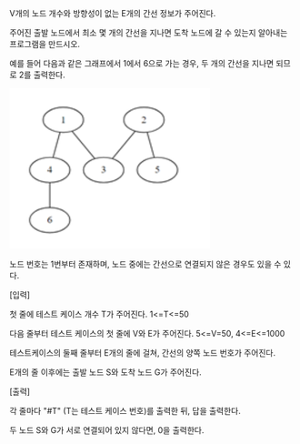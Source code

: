 V개의 노드 개수와 방향성이 없는 E개의 간선 정보가 주어진다.

주어진 출발 노드에서 최소 몇 개의 간선을 지나면 도착 노드에 갈 수 있는지 알아내는 프로그램을 만드시오.

예를 들어 다음과 같은 그래프에서 1에서 6으로 가는 경우, 두 개의 간선을 지나면 되므로 2를 출력한다.

![alt text](image.png)

노드 번호는 1번부터 존재하며, 노드 중에는 간선으로 연결되지 않은 경우도 있을 수 있다.

[입력]

첫 줄에 테스트 케이스 개수 T가 주어진다.  1<=T<=50

다음 줄부터 테스트 케이스의 첫 줄에 V와 E가 주어진다. 5<=V=50, 4<=E<=1000

테스트케이스의 둘째 줄부터 E개의 줄에 걸쳐, 간선의 양쪽 노드 번호가 주어진다.

E개의 줄 이후에는 출발 노드 S와 도착 노드 G가 주어진다.

[출력]

각 줄마다 "#T" (T는 테스트 케이스 번호)를 출력한 뒤, 답을 출력한다.

두 노드 S와 G가 서로 연결되어 있지 않다면, 0을 출력한다.
